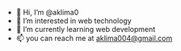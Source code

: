 - 👋 Hi, I’m @aklima0
- 👀 I’m interested in web technology
- 🌱 I’m currently learning web development
- 📫 you can reach me at aklima004@gmail.com

<!---
aklima0/aklima0 is a ✨ special ✨ repository because its `README.md` (this file) appears on your GitHub profile.
You can click the Preview link to take a look at your changes.
--->
